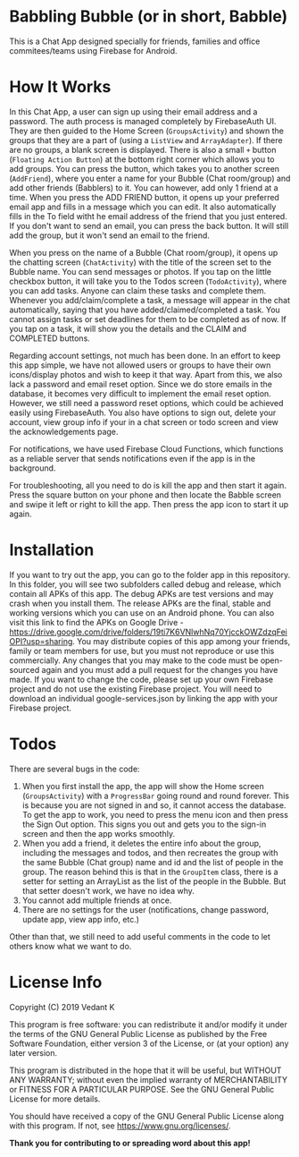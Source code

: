 # Babbling Bubble (or in short, Babble)
This is a Chat App designed specially for friends, families and office commitees/teams using Firebase for Android.

# How It Works
In this Chat App, a user can sign up using their email address and a password. The auth process is managed completely by FirebaseAuth UI.
They are then guided to the Home Screen (`GroupsActivity`) and shown the groups that they are a part of (using a `ListView` and `ArrayAdapter`). If there are no groups, a blank screen is displayed. There is also a small `+` button (`Floating Action Button`) at the bottom right corner which allows you to add groups. You can press the button, which takes you to another screen (`AddFriend`), where you enter a name for your Bubble (Chat room/group) and add other friends (Babblers) to it. You can however, add only 1 friend at a time. When you press the ADD FRIEND button, it opens up your preferred email app and fills in a message which you can edit. It also automatically fills in the To field witht he email address of the friend that you just entered. If you don't want to send an email, you can press the back button. It will still add the group, but it won't send an email to the friend.

When you press on the name of a Bubble (Chat room/group), it opens up the chatting screen (`ChatActivity`) with the title of the screen set to the Bubble name. You can send messages or photos. If you tap on the little checkbox button, it will take you to the Todos screen (`TodoActivity`), where you can add tasks. Anyone can claim these tasks and complete them. Whenever you add/claim/complete a task, a message will appear in the chat automatically, saying that you have added/claimed/completed a task. You cannot assign tasks or set deadlines for them to be completed as of now. If you tap on a task, it will show you the details and the CLAIM and COMPLETED buttons.

Regarding account settings, not much has been done. In an effort to keep this app simple, we have not allowed users or groups to have their own icons/display photos and wish to keep it that way. Apart from this, we also lack a password and email reset option. Since we do store emails in the database, it becomes very difficult to implement the email reset option. However, we still need a password reset options, which could be achieved easily using FirebaseAuth. You also have options to sign out, delete your account, view group info if your in a chat screen or todo screen and view the acknowledgements page.

For notifications, we have used Firebase Cloud Functions, which functions as a reliable server that sends notifications even if the app is in the background.

For troubleshooting, all you need to do is kill the app and then start it again. Press the square button on your phone and then locate the Babble screen and swipe it left or right to kill the app. Then press the app icon to start it up again.


# Installation
If you want to try out the app, you can go to the folder app in this repository. In this folder, you will see two subfolders called debug and release, which contain all APKs of this app. The debug APKs are test versions and may crash when you install them. The release APKs are the final, stable and working versions which you can use on an Android phone. You can also visit this link to find the APKs on Google Drive - https://drive.google.com/drive/folders/19ti7K6VNlwhNq70YjcckOWZdzqFeiOPI?usp=sharing.
You may distribute copies of this app among your friends, family or team members for use, but you must not reproduce or use this commercially. Any changes that you may make to the code must be open-sourced again and you must add a pull request for the changes you have made. If you want to change the code, please set up your own Firebase project and do not use the existing Firebase project.
You will need to download an individual google-services.json by linking the app with your Firebase project.


# Todos
There are several bugs in the code: 
1. When you first install the app, the app will show the Home screen (`GroupsActivity`) with a `ProgressBar` going round and round forever. This is because you are not signed in and so, it cannot access the database. To get the app to work, you need to press the menu icon and then press the Sign Out option. This signs you out and gets you to the sign-in screen and then the app works smoothly.
2. When you add a friend, it deletes the entire info about the group, including the messages and todos, and then recreates the group with the same Bubble (Chat group) name and id and the list of people in the group. The reason behind this is that in the `GroupItem` class, there is a setter for setting an ArrayList as the list of the people in the Bubble. But that setter doesn't work, we have no idea why.
3. You cannot add multiple friends at once.
4. There are no settings for the user (notifications, change password, update app, view app info, etc.)


Other than that, we still need to add useful comments in the code to let others know what we want to do.

# License Info
Copyright (C) 2019  Vedant K

This program is free software: you can redistribute it and/or modify
it under the terms of the GNU General Public License as published by
the Free Software Foundation, either version 3 of the License, or
(at your option) any later version.

This program is distributed in the hope that it will be useful,
but WITHOUT ANY WARRANTY; without even the implied warranty of
MERCHANTABILITY or FITNESS FOR A PARTICULAR PURPOSE.  See the
GNU General Public License for more details.

You should have received a copy of the GNU General Public License
along with this program.  If not, see <https://www.gnu.org/licenses/>.


**Thank you for contributing to or spreading word about this app!**
